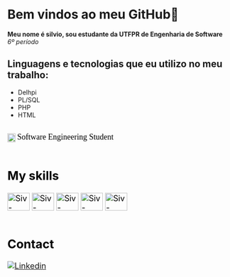 # Bem vindos ao meu GitHub👋

**Meu nome é silvio, sou estudante da UTFPR de Engenharia de Software**
*6º período*

## Linguagens e tecnologias que eu utilizo no meu trabalho:

* Delhpi
* PL/SQL
* PHP
* HTML

<div style="display:inline_block"><br/>
<img align="center" alt="Siv-python" height="20" width="18"src="https://images.emojiterra.com/google/noto-emoji/v2.034/128px/1f4da.png"> <font color="#000000"><font size="4"> <font face="Georgia"> <size=""> Software Engineering Student </font> <br/>
<br/>

## My skills
<div style="display:inline_block">
<img align="center" alt="Siv-python" height="40" width="50"src="https://icon-library.com/images/java-icon-png/java-icon-png-15.jpg">
<img align="center" alt="Siv-html5" height="40" width="50"src="https://cdn.jsdelivr.net/gh/devicons/devicon/icons/html5/html5-original.svg">
<img align="center" alt="Siv-html5" height="40" width="50"src="https://cdn.jsdelivr.net/gh/devicons/devicon/icons/css3/css3-original.svg">
<img align="center" alt="Siv-html5" height="40" width="50"src="https://cdn.jsdelivr.net/gh/devicons/devicon/icons/mysql/mysql-original.svg">
<img align="center" alt="Siv-html5" height="40" width="50"src="https://cdn.jsdelivr.net/gh/devicons/devicon/icons/c/c-original.svg"> <br/>
<br/>

## Contact 
[![Linkedin](https://img.shields.io/badge/LinkedIn-0077B5?style=for-the-badge&logo=linkedin&logoColor=white)](https://www.linkedin.com/in/silvio-j-oliveira-541b6a211/)

</div>
